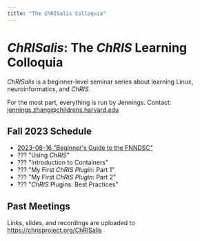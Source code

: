 ```yaml
---
title: "The ChRISalis Colloquia"
---
```


# _ChRISalis_: The _ChRIS_ Learning Colloquia

_ChRISalis_ is a beginner-level seminar series about learning Linux, neuroinformatics, and _ChRIS_.

For the most part, everything is run by Jennings. Contact: jennings.zhang@childrens.harvard.edu

## Fall 2023 Schedule

- [2023-08-16 "Beginner's Guide to the FNNDSC"](/ChRISalis/2023/08/16/beginner-fnndsc)
- ??? "Using _ChRIS_"
- ??? "Introduction to Containers"
- ??? "My First _ChRIS Plugin_: Part 1"
- ??? "My First _ChRIS Plugin_: Part 2"
- ??? "_ChRIS_ Plugins: Best Practices"

## Past Meetings

Links, slides, and recordings are uploaded to https://chrisproject.org/ChRISalis
